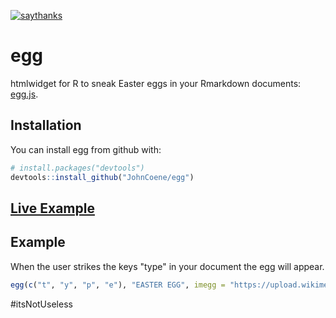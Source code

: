 [![saythanks](https://img.shields.io/badge/say-thanks-ff69b4.svg)](https://saythanks.io/to/JohnCoene)

# egg

htmlwidget for R to sneak Easter eggs in your Rmarkdown documents: [egg.js](http://thatmikeflynn.com/egg.js/).

## Installation

You can install egg from github with:

```R
# install.packages("devtools")
devtools::install_github("JohnCoene/egg")
```

## [Live Example](john-coene.com/egg)

## Example

When the user strikes the keys "type" in your document the egg will appear.

```R
egg(c("t", "y", "p", "e"), "EASTER EGG", imegg = "https://upload.wikimedia.org/wikipedia/commons/5/54/Bg-easter-eggs.jpg")
```

#itsNotUseless
